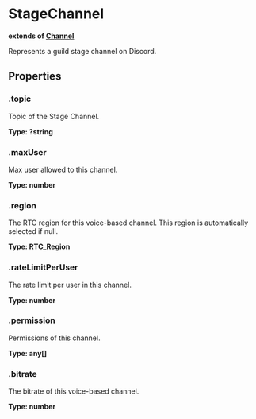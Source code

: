 # StageChannel
**extends of [Channel](/docs/v1/api/channels/channel)**

Represents a guild stage channel on Discord.
<toc />

## Properties

### .topic
Topic of the Stage Channel.

**Type: ?string**

### .maxUser
Max user allowed to this channel.

**Type: number**

### .region
The RTC region for this voice-based channel. This region is automatically selected if null.

**Type: RTC_Region**

### .rateLimitPerUser
The rate limit per user in this channel.

**Type: number**

### .permission
Permissions of this channel.

**Type: any[]**

### .bitrate
The bitrate of this voice-based channel.

**Type: number**
